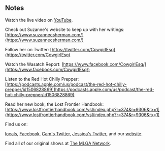 ## Notes

Watch the live video on [YouTube](https://youtu.be/6hNoyH6SoVE).

Check out Suzanne's website to keep up with her writings: [https://www.suzannecsherman.com/](https://www.suzannecsherman.com/)

Follow her on Twitter: [https://twitter.com/CowgirlEsq](https://twitter.com/CowgirlEsq)

Watch the Wasatch Report: [https://www.facebook.com/CowgirlEsq/](https://www.facebook.com/CowgirlEsq/)

Listen to the Red Hot Chilly Prepper: [https://podcasts.apple.com/us/podcast/the-red-hot-chilly-prepper/id1506828869](https://podcasts.apple.com/us/podcast/the-red-hot-chilly-prepper/id1506828869)

Read her new book, the Lost Frontier Handbook: [https://www.lostfrontierhandbook.com/vsl/index.php?r=374&r=9306&rx=1](https://www.lostfrontierhandbook.com/vsl/index.php?r=374&r=9306&rx=1)

Find us on:

[locals](https://themadones.locals.com/), [Facebook](https://www.facebook.com/WeAreTheMad/), [Cam's Twitter](https://twitter.com/CamHarless), [Jessica's Twitter](https://twitter.com/soupcanarchist), and our [website](http://wearethemad.com).

Find all of our original shows at [The MLGA Network](https://mlganetwork.com).
